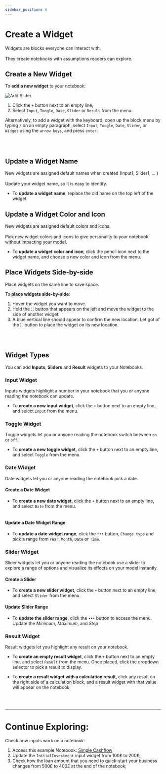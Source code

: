 ```yaml
---
sidebar_position: 6
---
```


# Create a Widget

Widgets are blocks everyone can interact with. <br></br>
They create notebooks with assumptions readers can explore.

## Create a New Widget

To **add a new widget** to your notebook:

![Add Slider](https://user-images.githubusercontent.com/12210180/198076697-455cf53e-09b1-4cac-96a2-3a6e32c8ed4b.gif)

1. Click the `+` button next to an empty line,
2. Select `Input`, `Toogle`, `Date`, `Slider` or `Result` from the menu.

Alternatively, to add a widget with the keyboard, open up the block menu by typing `/` on an empty paragraph, select `Input`, `Toogle`, `Date`, `Slider`, or `Widget` using the `arrow keys`, and press `enter`.

<br></br>

## Update a Widget Name

New widgets are assigned default names when created (Input1, Slider1, ... ) <br></br>
Update your widget name, so it is easy to identify.

- To **update a widget name**, replace the old name on the top left of the widget.

## Update a Widget Color and Icon

New widgets are assigned default colors and icons. <br></br>
Pick new widget colors and icons to give personality to your notebook without impacting your model.

- To **update a widget color and icon**, click the pencil icon next to the widget name, and choose a new color and icon from the menu.

## Place Widgets Side-by-side

Place widgets on the same line to save space.

To **place widgets side-by-side**:

1. Hover the widget you want to move.
2. Hold the **`⸬`** button that appears on the left and move the widget to the side of another widget.
3. A blue vertical line should appear to confirm the new location. Let got of the **`⸬`** button to place the widget on its new location.

<br></br>

## Widget Types

You can add **Inputs**, **Sliders** and **Result** widgets to your Notebooks.

### Input Widget

Inputs widgets highlight a number in your notebook that you or anyone reading the notebook can update.

- To **create a new input widget**, click the `+` button next to an empty line, and select `Input` from the menu.

### Toggle Widget
Toggle widgets let you or anyone reading the notebook switch between `on` or `off`.

- To **create a new toggle widget**, click the `+` button next to an empty line, and select `Toggle` from the menu.

### Date Widget
Date widgets let you or anyone reading the notebook pick a date.

#### Create a Date Widget
- To **create a new date widget**, click the `+` button next to an empty line, and select `Date` from the menu.<br></br>

#### Update a Date Widget Range

- To **update a date widget range**, click the `•••` button, `Change type` and pick a range from `Year`, `Month`, `Date` or `Time`.

### Slider Widget

Slider widgets let you or anyone reading the notebook use a slider to explore a range of options and visualize its effects on your model instantly.

#### Create a Slider

- To **create a new slider widget**, click the `+` button next to an empty line, and select `Slider` from the menu.

#### Update Slider Range

- To **update the slider range**, click the `•••` button to access the menu. Update the _Minimum_, _Maximum_, and _Step_

### Result Widget

Result widgets let you highlight any result on your notebook.

- To **create an empty result widget**, click the `+` button next to an empty line, and select `Result` from the menu. Once placed, click the dropdown selector to pick a result to display.

- To **create a result widget with a calculation result**, click any result on the right side of a calculation block, and a result widget with that value will appear on the notebook.

<br></br>

---

# Continue Exploring:

Check how inputs work on a notebook:

1.  Access this example Notebook: [Simple Cashflow](https://alpha.decipad.com/n/Simple-Cashflow%3Ak1Zw0l2QmvbU5DIJ_XWxu?secret=vgzyDwDdJhTNN1SccetIe)
2.  Update the `InitialInvestment` input widget from 100£ to 200£;
3.  Check how the loan amount that you need to quick-start your business changes from 500£ to 400£ at the end of the notebook;

